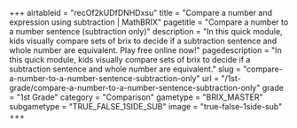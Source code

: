 +++
airtableid = "recOf2kUDfDNHDxsu"
title = "Compare a number and expression using subtraction | MathBRIX"
pagetitle = "Compare a number to a number sentence (subtraction only)"
description = "In this quick module, kids visually compare sets of brix to decide if a subtraction sentence and whole number are equivalent. Play free online now!"
pagedescription = "In this quick module, kids visually compare sets of brix to decide if a subtraction sentence and whole number are equivalent."
slug = "compare-a-number-to-a-number-sentence-subtraction-only"
url = "/1st-grade/compare-a-number-to-a-number-sentence-subtraction-only"
grade = "1st Grade"
category = "Comparison"
gametype = "BRIX_MASTER"
subgametype = "TRUE_FALSE_1SIDE_SUB"
image = "true-false-1side-sub"
+++